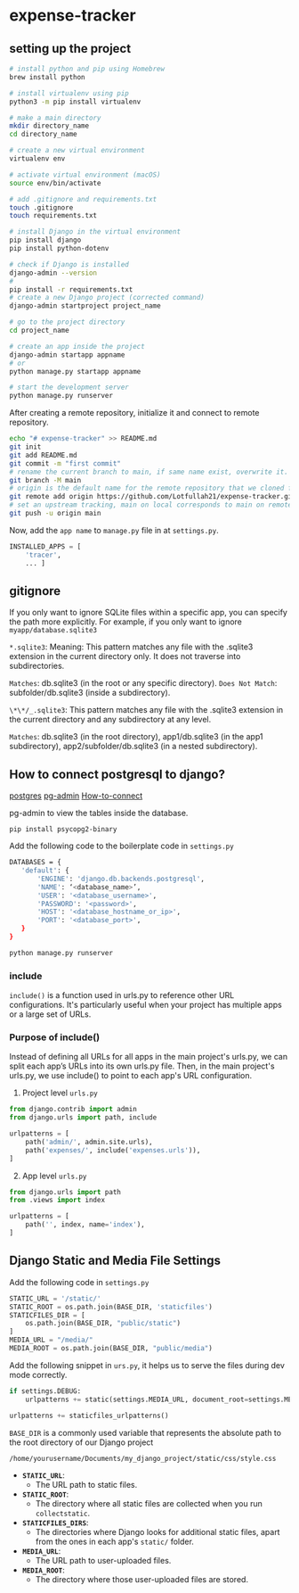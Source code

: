 # expense-tracker

## setting up the project

```sh
# install python and pip using Homebrew
brew install python

# install virtualenv using pip
python3 -m pip install virtualenv

# make a main directory
mkdir directory_name
cd directory_name

# create a new virtual environment
virtualenv env

# activate virtual environment (macOS)
source env/bin/activate

# add .gitignore and requirements.txt
touch .gitignore
touch requirements.txt

# install Django in the virtual environment
pip install django
pip install python-dotenv

# check if Django is installed
django-admin --version
#
pip install -r requirements.txt
# create a new Django project (corrected command)
django-admin startproject project_name

# go to the project directory
cd project_name

# create an app inside the project
django-admin startapp appname
# or
python manage.py startapp appname

# start the development server
python manage.py runserver


```

After creating a remote repository, initialize it and connect to remote repository.

```sh
echo "# expense-tracker" >> README.md
git init
git add README.md
git commit -m "first commit"
# rename the current branch to main, if same name exist, overwrite it.
git branch -M main
# origin is the default name for the remote repository that we cloned from or that we have set up
git remote add origin https://github.com/Lotfullah21/expense-tracker.git
# set an upstream tracking, main on local corresponds to main on remote
git push -u origin main
```

Now, add the `app name` to `manage.py` file in at `settings.py`.

```py
INSTALLED_APPS = [
    'tracer',
    ... ]
```

## gitignore

If you only want to ignore SQLite files within a specific app, you can specify the path more explicitly. For example, if you only want to ignore `myapp/database.sqlite3`

`*.sqlite3`: Meaning: This pattern matches any file with the .sqlite3 extension in the current directory only. It does not traverse into subdirectories.

`Matches`: db.sqlite3 (in the root or any specific directory).
`Does Not Match`: subfolder/db.sqlite3 (inside a subdirectory).

`\*\*/_.sqlite3`: This pattern matches any file with the .sqlite3 extension in the current directory and any subdirectory at any level.

`Matches`:
db.sqlite3 (in the root directory),
app1/db.sqlite3 (in the app1 subdirectory),
app2/subfolder/db.sqlite3 (in a nested subdirectory).

## How to connect postgresql to django?

[postgres](https://www.postgresql.org/download/)
[pg-admin](https://www.postgresql.org/ftp/pgadmin/pgadmin4/v8.11/macos/)
[How-to-connect](https://www.geeksforgeeks.org/how-to-use-postgresql-database-in-django/)

pg-admin to view the tables inside the database.

`pip install psycopg2-binary`

Add the following code to the boilerplate code in `settings.py`

```sh
DATABASES = {
   'default': {
       'ENGINE': 'django.db.backends.postgresql',
       'NAME': ‘<database_name>’,
       'USER': '<database_username>',
       'PASSWORD': '<password>',
       'HOST': '<database_hostname_or_ip>',
       'PORT': '<database_port>',
   }
}
```

```sh
python manage.py runserver
```

### include

`include()` is a function used in urls.py to reference other URL configurations. It's particularly useful when your project has multiple apps or a large set of URLs.

### Purpose of include()

Instead of defining all URLs for all apps in the main project's urls.py, we can split each app’s URLs into its own urls.py file. Then, in the main project's urls.py, we use include() to point to each app's URL configuration.

1. Project level `urls.py`

```py
from django.contrib import admin
from django.urls import path, include

urlpatterns = [
    path('admin/', admin.site.urls),
    path('expenses/', include('expenses.urls')),
]

```

2. App level `urls.py`

```py
from django.urls import path
from .views import index

urlpatterns = [
    path('', index, name='index'),
]

```

## Django Static and Media File Settings

Add the following code in `settings.py`

```py
STATIC_URL = '/static/'
STATIC_ROOT = os.path.join(BASE_DIR, 'staticfiles')
STATICFILES_DIR = [
    os.path.join(BASE_DIR, "public/static")
]
MEDIA_URL = "/media/"
MEDIA_ROOT = os.path.join(BASE_DIR, "public/media")
```

Add the following snippet in `urs.py`, it helps us to serve the files during dev mode correctly.

```py
if settings.DEBUG:
    urlpatterns += static(settings.MEDIA_URL, document_root=settings.MEDIA_ROOT)

urlpatterns += staticfiles_urlpatterns()
```

`BASE_DIR` is a commonly used variable that represents the absolute path to the root directory of our Django project

`/home/yourusername/Documents/my_django_project/static/css/style.css`

- **`STATIC_URL`**:
  - The URL path to static files.
- **`STATIC_ROOT`**:
  - The directory where all static files are collected when you run `collectstatic`.
- **`STATICFILES_DIRS`**:
  - The directories where Django looks for additional static files, apart from the ones in each app's `static/` folder.
- **`MEDIA_URL`**:
  - The URL path to user-uploaded files.
- **`MEDIA_ROOT`**:
  - The directory where those user-uploaded files are stored.
